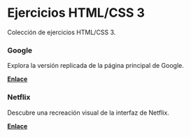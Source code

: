 # Ejercicios HTML/CSS 3
Colección de ejercicios HTML/CSS 3.
### Google
Explora la versión replicada de la página principal de Google.

[**Enlace**](https://tonyponyy.github.io/aat-tsys-front-30/Google/)

### Netflix
Descubre una recreación visual de la interfaz de Netflix.

[**Enlace**](https://tonyponyy.github.io/aat-tsys-front-30/Netflix/)

